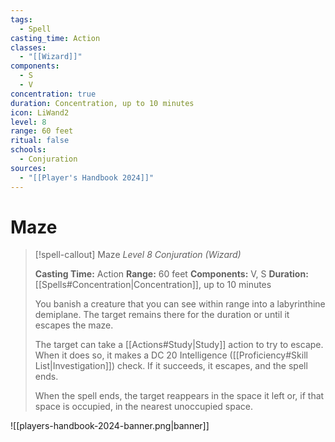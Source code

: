 ```yaml
---
tags:
  - Spell
casting_time: Action
classes:
  - "[[Wizard]]"
components:
  - S
  - V
concentration: true
duration: Concentration, up to 10 minutes
icon: LiWand2
level: 8
range: 60 feet
ritual: false
schools:
  - Conjuration
sources:
  - "[[Player's Handbook 2024]]"
---
```


# Maze

>[!spell-callout] Maze
>_Level 8 Conjuration (Wizard)_
>
>**Casting Time:** Action
>**Range:** 60 feet
>**Components:** V, S
>**Duration:** [[Spells#Concentration\|Concentration]], up to 10 minutes
>
>You banish a creature that you can see within range into a labyrinthine demiplane. The target remains there for the duration or until it escapes the maze.
>
>The target can take a [[Actions#Study\|Study]] action to try to escape. When it does so, it makes a DC 20 Intelligence ([[Proficiency#Skill List\|Investigation]]) check. If it succeeds, it escapes, and the spell ends.
>
>When the spell ends, the target reappears in the space it left or, if that space is occupied, in the nearest unoccupied space.


![[players-handbook-2024-banner.png|banner]]
